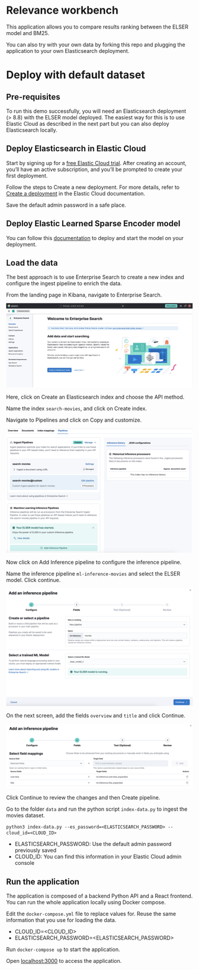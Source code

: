 # Relevance workbench

This application allows you to compare results ranking between the ELSER model and BM25. 

You can also try with your own data by forking this repo and plugging the application to your own Elasticsearch deployment. 

# Deploy with default dataset

## Pre-requisites

To run this demo successfully, you will need an Elasticsearch deployment (> 8.8) with the ELSER model deployed. The easiest way for this is to use Elastic Cloud as described in the next part but you can also deploy Elasticsearch locally.  

## Deploy Elasticsearch in Elastic Cloud

Start by signing up for a [free Elastic Cloud trial](https://cloud.elastic.co/registration). After creating an account, you’ll have an active subscription, and you’ll be prompted to create your first deployment.

Follow the steps to Create a new deployment. For more details, refer to [Create a deployment](https://www.elastic.co/guide/en/cloud/current/ec-create-deployment.html) in the Elastic Cloud documentation.

Save the default admin password in a safe place. 

## Deploy Elastic Learned Sparse Encoder model

You can follow this [documentation](https://www.elastic.co/guide/en/machine-learning/master/ml-nlp-elser.html#download-deploy-elser) to deploy and start the model on your deployment.

## Load the data

The best approach is to use Enterprise Search to create a new index and configure the ingest pipeline to enrich the data.

From the landing page in Kibana, navigate to Enterprise Search. 

![ent-search-landing](./images/ent-search-landing.png)

Here, click on Create an Elasticsearch index and choose the API method. 

Name the index `search-movies`, and click on Create index. 

Navigate to Pipelines and click on Copy and customize.

![copy-customize](./images/copy-customize.png)

Now click on Add Inference pipeline to configure the inference pipeline. 

Name the inference pipeline `ml-inference-movies` and select the ELSER model. Click continue.

![add-inference-pipeline](./images/add-inference-pipeline.png)

On the next screen, add the fields `overview` and `title` and click Continue. 

![add-inference-fields](./images/add-inference-fields.png)

Click Continue to review the changes and then Create pipeline. 

Go to the folder `data` and run the python script `index-data.py` to ingest the movies dataset. 

```
python3 index-data.py --es_password=<ELASTICSEARCH_PASSWORD> --cloud_id=<CLOUD_ID>
```

- ELASTICSEARCH_PASSWORD: Use the default admin password previously saved
- CLOUD_ID: You can find this information in your Elastic Cloud admin console

## Run the application

The application is composed of a backend Python API and a React frontend. You can run the whole application locally using Docker compose. 

Edit the `docker-compose.yml` file to replace values for. Reuse the same information that you use for loading the data. 
- CLOUD_ID=<CLOUD_ID>
- ELASTICSEARCH_PASSWORD=<ELASTICSEARCH_PASSWORD>

Run `docker-compose up` to start the application. 

Open [localhost:3000](http://localhost:3000) to access the application.





